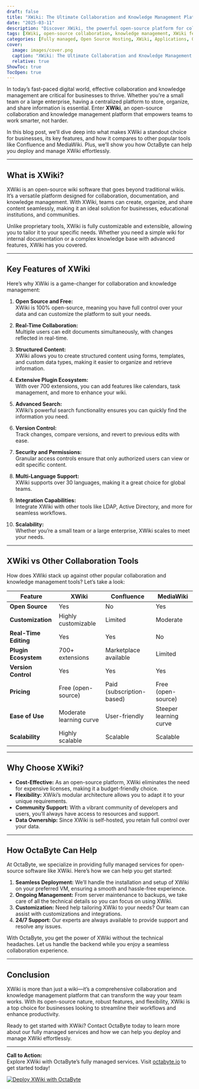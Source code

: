 ```yaml
---
draft: false
title: "XWiki: The Ultimate Collaboration and Knowledge Management Platform"
date: "2025-03-11"
description: "Discover XWiki, the powerful open-source platform for collaboration and knowledge management. Learn how XWiki can transform your team's productivity, streamline documentation, and enhance knowledge sharing. Explore its features, benefits, and how it compares to other tools in the market."
tags: [XWiki, open-source collaboration, knowledge management, XWiki features, XWiki vs Confluence, XWiki vs MediaWiki, open-source wiki software, team collaboration tools, documentation management, OctaByte managed services]
categories: [Fully managed, Open Source Hosting, XWiki, Applications, Others]
cover:
  image: images/cover.png
  caption: "XWiki: The Ultimate Collaboration and Knowledge Management Platform"
  relative: true
ShowToc: true
TocOpen: true
---
```



In today’s fast-paced digital world, effective collaboration and knowledge management are critical for businesses to thrive. Whether you're a small team or a large enterprise, having a centralized platform to store, organize, and share information is essential. Enter **XWiki**, an open-source collaboration and knowledge management platform that empowers teams to work smarter, not harder.

In this blog post, we’ll dive deep into what makes XWiki a standout choice for businesses, its key features, and how it compares to other popular tools like Confluence and MediaWiki. Plus, we’ll show you how OctaByte can help you deploy and manage XWiki effortlessly.

---

## What is XWiki?

XWiki is an open-source wiki software that goes beyond traditional wikis. It’s a versatile platform designed for collaboration, documentation, and knowledge management. With XWiki, teams can create, organize, and share content seamlessly, making it an ideal solution for businesses, educational institutions, and communities.

Unlike proprietary tools, XWiki is fully customizable and extensible, allowing you to tailor it to your specific needs. Whether you need a simple wiki for internal documentation or a complex knowledge base with advanced features, XWiki has you covered.

---

## Key Features of XWiki

Here’s why XWiki is a game-changer for collaboration and knowledge management:

1. **Open Source and Free:**  
   XWiki is 100% open-source, meaning you have full control over your data and can customize the platform to suit your needs.

2. **Real-Time Collaboration:**  
   Multiple users can edit documents simultaneously, with changes reflected in real-time.

3. **Structured Content:**  
   XWiki allows you to create structured content using forms, templates, and custom data types, making it easier to organize and retrieve information.

4. **Extensive Plugin Ecosystem:**  
   With over 700 extensions, you can add features like calendars, task management, and more to enhance your wiki.

5. **Advanced Search:**  
   XWiki’s powerful search functionality ensures you can quickly find the information you need.

6. **Version Control:**  
   Track changes, compare versions, and revert to previous edits with ease.

7. **Security and Permissions:**  
   Granular access controls ensure that only authorized users can view or edit specific content.

8. **Multi-Language Support:**  
   XWiki supports over 30 languages, making it a great choice for global teams.

9. **Integration Capabilities:**  
   Integrate XWiki with other tools like LDAP, Active Directory, and more for seamless workflows.

10. **Scalability:**  
    Whether you’re a small team or a large enterprise, XWiki scales to meet your needs.

---

## XWiki vs Other Collaboration Tools

How does XWiki stack up against other popular collaboration and knowledge management tools? Let’s take a look:

| Feature                | XWiki                     | Confluence                | MediaWiki                 |
|------------------------|---------------------------|---------------------------|---------------------------|
| **Open Source**         | Yes                       | No                        | Yes                       |
| **Customization**       | Highly customizable       | Limited                   | Moderate                  |
| **Real-Time Editing**   | Yes                       | Yes                       | No                        |
| **Plugin Ecosystem**    | 700+ extensions           | Marketplace available     | Limited                   |
| **Version Control**     | Yes                       | Yes                       | Yes                       |
| **Pricing**             | Free (open-source)        | Paid (subscription-based) | Free (open-source)        |
| **Ease of Use**         | Moderate learning curve   | User-friendly             | Steeper learning curve    |
| **Scalability**         | Highly scalable           | Scalable                  | Scalable                  |

---

## Why Choose XWiki?

- **Cost-Effective:** As an open-source platform, XWiki eliminates the need for expensive licenses, making it a budget-friendly choice.
- **Flexibility:** XWiki’s modular architecture allows you to adapt it to your unique requirements.
- **Community Support:** With a vibrant community of developers and users, you’ll always have access to resources and support.
- **Data Ownership:** Since XWiki is self-hosted, you retain full control over your data.

---

## How OctaByte Can Help

At OctaByte, we specialize in providing fully managed services for open-source software like XWiki. Here’s how we can help you get started:

1. **Seamless Deployment:** We’ll handle the installation and setup of XWiki on your preferred VM, ensuring a smooth and hassle-free experience.
2. **Ongoing Management:** From server maintenance to backups, we take care of all the technical details so you can focus on using XWiki.
3. **Customization:** Need help tailoring XWiki to your needs? Our team can assist with customizations and integrations.
4. **24/7 Support:** Our experts are always available to provide support and resolve any issues.

With OctaByte, you get the power of XWiki without the technical headaches. Let us handle the backend while you enjoy a seamless collaboration experience.

---

## Conclusion

XWiki is more than just a wiki—it’s a comprehensive collaboration and knowledge management platform that can transform the way your team works. With its open-source nature, robust features, and flexibility, XWiki is a top choice for businesses looking to streamline their workflows and enhance productivity.

Ready to get started with XWiki? Contact OctaByte today to learn more about our fully managed services and how we can help you deploy and manage XWiki effortlessly.

---

**Call to Action:**  
Explore XWiki with OctaByte’s fully managed services. Visit [octabyte.io](https://octabyte.io) to get started today!

[![Deploy XWiki with OctaByte](/images/deploy-on-octabyte.png)](https://octabyte.io/fully-managed-open-source-services/applications/others/xwiki)